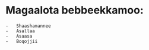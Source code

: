 




# Magaalota bebbeekkamoo:
    -   Shaashamannee
    -   Asallaa
    -   Asaasa
    -   Boqojjii
